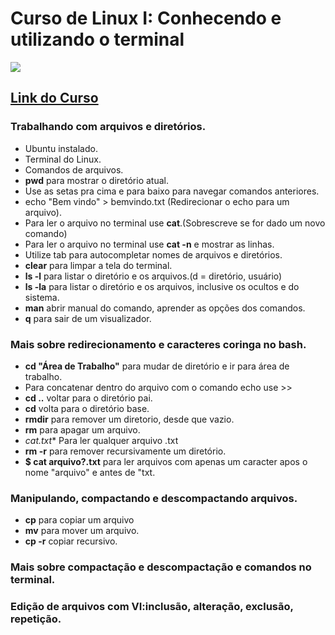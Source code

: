 # Curso de Linux I: Conhecendo e utilizando o terminal
![](https://www.alura.com.br/assets/api/share/curso-linux-ubuntu.png)
## [Link do Curso](https://cursos.alura.com.br/course/linux-ubuntu)

### Trabalhando com arquivos e diretórios.
* Ubuntu instalado.
* Terminal do Linux.
* Comandos de arquivos.
* **pwd** para mostrar o diretório atual.
* Use as setas pra cima e para baixo para navegar comandos anteriores.
* echo "Bem vindo" > bemvindo.txt (Redirecionar o echo para um arquivo).
* Para ler o arquivo no terminal use **cat**.(Sobrescreve se for dado um novo comando)
* Para ler o arquivo no terminal use **cat -n** e mostrar as linhas.
* Utilize tab para autocompletar nomes de arquivos e diretórios.
* **clear** para limpar a tela do terminal.
* **ls -l** para listar o diretório e os arquivos.(d = diretório, usuário)
* **ls -la** para listar o diretório e os arquivos, inclusive os ocultos e do sistema.
* **man** abrir manual do comando, aprender as opções dos comandos.
* **q** para sair de um visualizador.

### Mais sobre redirecionamento e caracteres coringa no bash.
* **cd "Área de Trabalho"** para mudar de diretório e ir para área de trabalho.
* Para concatenar dentro do arquivo com o comando echo use >>
* **cd ..** voltar para o diretório pai.
* **cd** volta para o diretório base.
* **rmdir** para remover um diretorio, desde que vazio.
* **rm** para apagar um arquivo.
* **cat*.txt** Para ler qualquer arquivo .txt
* **rm -r** para remover recursivamente um diretório.
* **$ cat arquivo?.txt** para ler arquivos com apenas um caracter apos o nome "arquivo" e antes de "txt.


### Manipulando, compactando e descompactando arquivos.
* **cp** para copiar um arquivo
* **mv** para mover um arquivo.
* **cp -r** copiar recursivo.


### Mais sobre compactação e descompactação e comandos no terminal.

### Edição de arquivos com VI:inclusão, alteração, exclusão, repetição.

